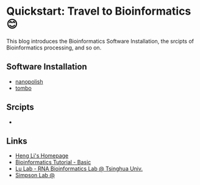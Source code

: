 # Quickstart: Travel to Bioinformatics :blush:

This blog introduces the Bioinformatics Software Installation, the srcipts of Bioinformatics processing, and so on.


## Software Installation

- [nanopolish](https://github.com/guangzhaocs/bioinformatics-starter/blob/main/0.%20Software%20Installation/Nanopolish.md)
- [tombo](https://github.com/guangzhaocs/bioinformatics-starter/blob/main/0.%20Software%20Installation/Tombo.md)

## Srcipts

- 


## Links

- [Heng Li's Homepage](http://www.liheng.org/)
- [Bioinformatics Tutorial - Basic](https://lulab2.gitbook.io/teaching/)
- [Lu Lab - RNA Bioinformatics Lab @ Tsinghua Univ.](https://www.ncrnalab.org/home/)
- [Simpson Lab @ ](https://simpsonlab.github.io/)
